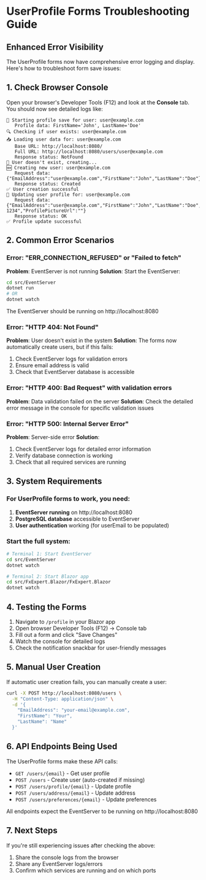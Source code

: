 # UserProfile Forms Troubleshooting Guide

## Enhanced Error Visibility

The UserProfile forms now have comprehensive error logging and display. Here's how to troubleshoot form save issues:

## 1. Check Browser Console

Open your browser's Developer Tools (F12) and look at the **Console** tab. You should now see detailed logs like:

```
🚀 Starting profile save for user: user@example.com
   Profile data: FirstName='John', LastName='Doe'
🔍 Checking if user exists: user@example.com
📥 Loading user data for: user@example.com
   Base URL: http://localhost:8080/
   Full URL: http://localhost:8080/users/user@example.com
   Response status: NotFound
👤 User doesn't exist, creating...
🆕 Creating new user: user@example.com
   Request data: {"EmailAddress":"user@example.com","FirstName":"John","LastName":"Doe"}
   Response status: Created
✅ User creation successful
🔄 Updating user profile for: user@example.com
   Request data: {"EmailAddress":"user@example.com","FirstName":"John","LastName":"Doe","PhoneNumber":"555-1234","ProfilePictureUrl":""}
   Response status: OK
✅ Profile update successful
```

## 2. Common Error Scenarios

### Error: "ERR_CONNECTION_REFUSED" or "Failed to fetch"
**Problem**: EventServer is not running
**Solution**: Start the EventServer:
```bash
cd src/EventServer
dotnet run
# OR
dotnet watch
```
The EventServer should be running on http://localhost:8080

### Error: "HTTP 404: Not Found"
**Problem**: User doesn't exist in the system
**Solution**: The forms now automatically create users, but if this fails:
1. Check EventServer logs for validation errors
2. Ensure email address is valid
3. Check that EventServer database is accessible

### Error: "HTTP 400: Bad Request" with validation errors
**Problem**: Data validation failed on the server
**Solution**: Check the detailed error message in the console for specific validation issues

### Error: "HTTP 500: Internal Server Error"
**Problem**: Server-side error
**Solution**: 
1. Check EventServer logs for detailed error information
2. Verify database connection is working
3. Check that all required services are running

## 3. System Requirements

### For UserProfile forms to work, you need:

1. **EventServer running** on http://localhost:8080
2. **PostgreSQL database** accessible to EventServer
3. **User authentication** working (for userEmail to be populated)

### Start the full system:
```bash
# Terminal 1: Start EventServer
cd src/EventServer
dotnet watch

# Terminal 2: Start Blazor app  
cd src/FxExpert.Blazor/FxExpert.Blazor
dotnet watch
```

## 4. Testing the Forms

1. Navigate to `/profile` in your Blazor app
2. Open browser Developer Tools (F12) → Console tab
3. Fill out a form and click "Save Changes"
4. Watch the console for detailed logs
5. Check the notification snackbar for user-friendly messages

## 5. Manual User Creation

If automatic user creation fails, you can manually create a user:

```bash
curl -X POST http://localhost:8080/users \
  -H "Content-Type: application/json" \
  -d '{
    "EmailAddress": "your-email@example.com",
    "FirstName": "Your",
    "LastName": "Name"
  }'
```

## 6. API Endpoints Being Used

The UserProfile forms make these API calls:
- `GET /users/{email}` - Get user profile
- `POST /users` - Create user (auto-created if missing)
- `POST /users/profile/{email}` - Update profile
- `POST /users/address/{email}` - Update address
- `POST /users/preferences/{email}` - Update preferences

All endpoints expect the EventServer to be running on http://localhost:8080

## 7. Next Steps

If you're still experiencing issues after checking the above:
1. Share the console logs from the browser
2. Share any EventServer logs/errors
3. Confirm which services are running and on which ports